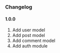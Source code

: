 ### Changelog

#### 1.0.0

1. Add user model
2. Add post model
3. Add comment model
4. Add auth module

